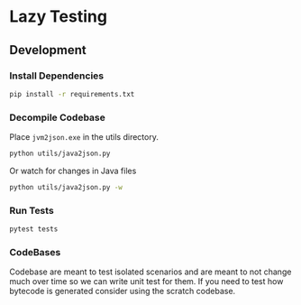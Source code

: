 # Lazy Testing

## Development

### Install Dependencies

```sh
pip install -r requirements.txt
```

### Decompile Codebase

Place ```jvm2json.exe``` in the utils directory.

```sh
python utils/java2json.py
```

Or watch for changes in Java files

```sh
python utils/java2json.py -w
```

### Run Tests

```sh
pytest tests
```

### CodeBases

Codebase are meant to test isolated scenarios and are meant to not change much over time so we can write unit test for them. 
If you need to test how bytecode is generated consider using the scratch codebase.
